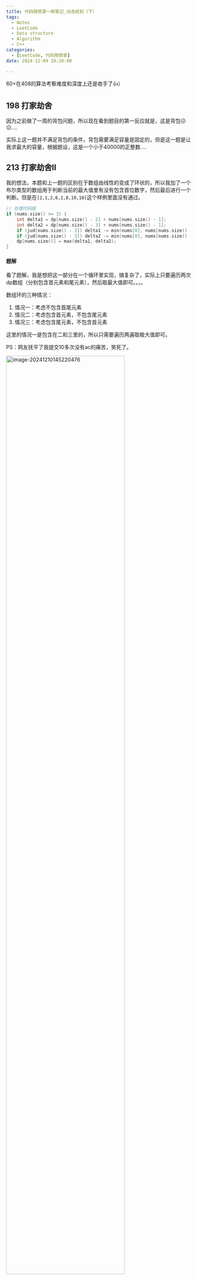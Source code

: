 ```yaml
---
title: 代码随想录一刷笔记_动态规划（下）
tags: 
  - Notes
  - LeetCode
  - Data structure
  - Algorithm
  - C++
categories: 
  - [LeetCode, 代码随想录]
date: 2024-12-09 20:20:00

---
```


60+在408的算法考察难度和深度上还是收手了👍）

<!-- more -->

## 198 打家劫舍

因为之前做了一周的背包问题，所以现在看到题目的第一反应就是，这是背包😖😖....

实际上这一题并不满足背包的条件，背包需要满足容量是固定的，但是这一题是让我求最大的容量，根据题设，这是一个小于40000的正整数....

## 213 打家劫舍Ⅱ

我的想法，本题和上一题的区别在于数组由线性的变成了环状的，所以我加了一个布尔类型的数组用于判断当前的最大值里有没有包含首位数字，然后最后进行一个判断。但是在`[2,1,2,6,1,8,10,10]`这个样例里面没有通过。

```c++
// 处理代码段
if (nums.size() >= 3) {
    int delta1 = dp[nums.size() - 2] + nums[nums.size() - 1];
    int delta2 = dp[nums.size() - 3] + nums[nums.size() - 1];
    if (jud[nums.size() - 2]) delta1 -= min(nums[0], nums[nums.size() - 1]);
    if (jud[nums.size() - 3]) delta2 -= min(nums[0], nums[nums.size() - 1]);
    dp[nums.size()] = max(delta1, delta2);
}
```

#### 题解

看了题解，我是想把这一部分在一个循环里实现，搞复杂了，实际上只要遍历两次dp数组（分别包含首元素和尾元素），然后取最大值即可。。。。

数组环的三种情况：

1. 情况一：考虑不包含首尾元素
2. 情况二：考虑包含首元素，不包含尾元素
3. 情况三：考虑包含尾元素，不包含首元素

这里的情况一是包含在二和三里的，所以只需要遍历两遍取极大值即可。

PS：网友抚平了我提交10多次没有ac的痛苦，笑死了。

<img src="https://pic-poivre.oss-cn-hangzhou.aliyuncs.com/pics/image-20241210145220476.png" alt="image-20241210145220476" style="width:80%;" />

## 337 打家劫舍Ⅲ

第一个想法是，遍历二叉树成一个用前/中/后序排序的数组，然后根据这个数组进行下一步操作，但是演算了一番，似乎不太行得通。

于是乎，就有了第二个想法，使用层序遍历，遍历二叉树成一个二维向量组呢？好像也不太行，只能解决根节点这一层和第二、三层的关系，后面的对应关系就不好找了。

好像还是得在遍历的过程中完成打劫（bushi）

#### 记忆化递归

可以料到，如果使用递归的话大概率是会在一些样例上超时的，所以得要采取一点剪枝策略。

这里就引入了**记忆化递归**的方法。

使用一个map把计算过的结果保存一下，当重复遍历到一个节点时，可以直接复用结果，避免了重复遍历。

#### dp

卡哥定义这里的dp方法为树形dp（亦称为“树形贪心”），但还是逃不出dp五部曲的分析范围！

1. 确定dp数组以及下标的含义

   这里的dp数组容量为2，表示当前偷 & 不偷。

2. 确定递推公式

   数据存储在二叉树中，所以是要在遍历二叉树的过程中进行动规的！

   对当前节点`root`（dp[0]表示不偷，dp[1]表示偷）：

   - 如果不偷这个节点

     ```c++
     int val1 = max(left[0], left[1]) + max(right[0], right[1]);
     ```

     

   - 如果偷这个节点

     ```c++
     int val2 = root->val + dp[0] + dp[1];
     ```

   显然，在计算`root`节点可以偷到的最大金额时，需要知道`root`的两个孩子节点的情况！故，这里需要采用后序遍历的方法递归二叉树！

3. 递归函数如何初始化

   因为是使用后序遍历，所以只需在遍历到二叉树底部时初始化大小为0，容量为2的数组即可。

4. 确定遍历顺序

   由上述可得，使用后序遍历二叉树的方法！

至此，打家劫舍完结力*★,°*:.☆(￣▽￣)/$:*.°★* 。

## 121 买卖股票的最佳时机

试了下双重循环，超时咯！

#### 贪心

简化成了单重循环，记录遍历到当前下标前的所有数值的最小值，然后进行一个比较。

#### dp

第一时间没想到怎么做👉👈

看了下答案，哦，需要使用二维数组啊。然后dp数组的长度就是买卖股票天数的长度，原谅我看到天数定义小于等于10^5的时候不想往这方面考虑了👉👈👉👈

1. 数组下标及其含义

   `dp[i][0]`表示当天持有股票所得最多现金（是个负数，越大越好）

   `dp[i][1]`表示当天不持有股票所得最多现金（是个正数，越大越好）

2. 确定递推公式

   - 对于持有股票

     ```c++
     dp[i][0] = max(-prices[i], dp[i - 1][0]);
     ```

     

   - 对于不持有股票

     ```c++
     dp[i][i] = max(dp[i - 1][1], prices[i] + dp[i - 1][0]);
     ```

3. 如何初始化

   其他都初始化为0，但是我们需要单独考虑一下第一天的情况（因为第一天没有前一天，比较特殊）。

